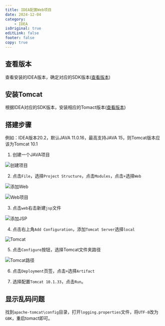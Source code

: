```yaml
---
title: IDEA配置Web项目
date: 2024-12-04
category:
    - IDEA
isOriginal: true
editLink: false
footer: false
copy: true
---
```


## 查看版本

查看安装的IDEA版本，确定对应的SDK版本([查看版本](https://www.jetbrains.com/help/idea/supported-java-versions.html))

## 安装Tomcat

根据IDEA对应的SDK版本，安装相应的Tomact版本([查看版本](https://tomcat.apache.org/whichversion.html))

## 搭建步骤

例如：IDEA版本20.2，默认JAVA 11.0.16，最高支持JAVA 15，则Tomcat版本应该为Tomcat 10.1

1. 创建一个JAVA项目

![创建项目](https://image.ilyl.life:8443/idea/web/project.png)

2. 点击`File`，选择`Project Structure`，点击`Modules`，点击`+`选择`Web`

![添加Web](https://image.ilyl.life:8443/idea/web/add-web.jpg)

![Web项目](https://image.ilyl.life:8443/idea/web/web-project.png)

3. 点击`web`右击新建`jsp`文件

![添加JSP](https://image.ilyl.life:8443/idea/web/add-jsp.png)

4. 点击右上角`Add Configuration`，添加`Tomcat Server`选择`local`

![Tomcat](https://image.ilyl.life:8443/idea/web/tomcat.jpg)

5. 点击`Configure`按钮，选择Tomcat文件夹路径

![Tomcat路径](https://image.ilyl.life:8443/idea/web/tomcat-path.png)

6. 点击`Deployment`页签，点击`+`选择`Artifact`

7. 选择配置`Tomcat 10.1.33`，点击`Run`。

## 显示乱码问题

找到`apache-tomcat\config`目录，打开`logging.properties`文件，将`UTF-8`改为`GBK`，重启tomact即可。